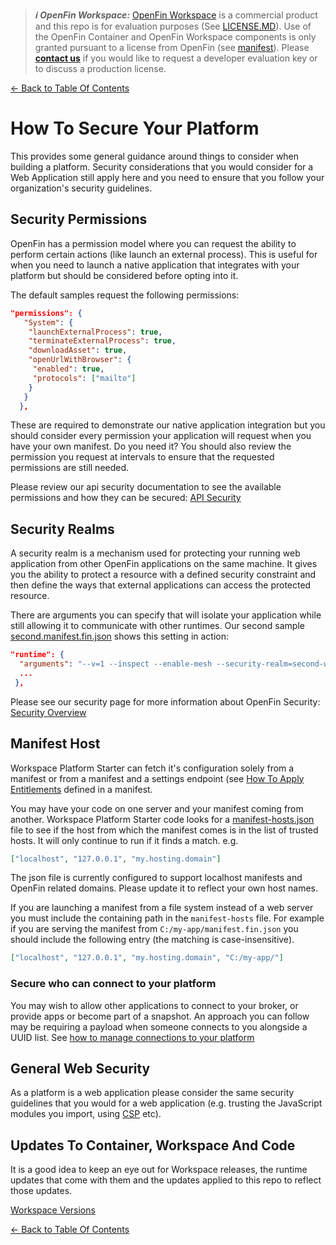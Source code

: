 > **_:information_source: OpenFin Workspace:_** [OpenFin Workspace](https://www.openfin.co/workspace/) is a commercial product and this repo is for evaluation purposes (See [LICENSE.MD](../LICENSE.MD)). Use of the OpenFin Container and OpenFin Workspace components is only granted pursuant to a license from OpenFin (see [manifest](../public/manifest.fin.json)). Please [**contact us**](https://www.openfin.co/workspace/poc/) if you would like to request a developer evaluation key or to discuss a production license.

[<- Back to Table Of Contents](../README.md)

# How To Secure Your Platform

This provides some general guidance around things to consider when building a platform. Security considerations that you would consider for a Web Application still apply here and you need to ensure that you follow your organization's security guidelines.

## Security Permissions

OpenFin has a permission model where you can request the ability to perform certain actions (like launch an external process). This is useful for when you need to launch a native application that integrates with your platform but should be considered before opting into it.

The default samples request the following permissions:

```json
"permissions": {
   "System": {
    "launchExternalProcess": true,
    "terminateExternalProcess": true,
    "downloadAsset": true,
    "openUrlWithBrowser": {
     "enabled": true,
     "protocols": ["mailto"]
    }
   }
  },
```

These are required to demonstrate our native application integration but you should consider every permission your application will request when you have your own manifest. Do you need it? You should also review the permission you request at intervals to ensure that the requested permissions are still needed.

Please review our api security documentation to see the available permissions and how they can be secured: [API Security](https://developers.openfin.co/of-docs/docs/api-security)

## Security Realms

A security realm is a mechanism used for protecting your running web application from other OpenFin applications on the same machine. It gives you the ability to protect a resource with a defined security constraint and then define the ways that external applications can access the protected resource.

There are arguments you can specify that will isolate your application while still allowing it to communicate with other runtimes. Our second sample [second.manifest.fin.json](../public/second.manifest.fin.json) shows this setting in action:

```json
"runtime": {
  "arguments": "--v=1 --inspect --enable-mesh --security-realm=second-workspace-starter-how-to-workspace-platform-starter",
  ...
 },
```

Please see our security page for more information about OpenFin Security: [Security Overview](https://developers.openfin.co/of-docs/docs/openfin-security)

## Manifest Host

Workspace Platform Starter can fetch it's configuration solely from a manifest or from a manifest and a settings endpoint (see [How To Apply Entitlements](./how-to-apply-entitlements.md) defined in a manifest.

You may have your code on one server and your manifest coming from another. Workspace Platform Starter code looks for a [manifest-hosts.json](../public/manifest-hosts.json) file to see if the host from which the manifest comes is in the list of trusted hosts. It will only continue to run if it finds a match. e.g.

```json
["localhost", "127.0.0.1", "my.hosting.domain"]
```

The json file is currently configured to support localhost manifests and OpenFin related domains. Please update it to reflect your own host names.

If you are launching a manifest from a file system instead of a web server you must include the containing path in the `manifest-hosts` file. For example if you are serving the manifest from `C:/my-app/manifest.fin.json` you should include the following entry (the matching is case-insensitive).

```json
["localhost", "127.0.0.1", "my.hosting.domain", "C:/my-app/"]
```

### Secure who can connect to your platform

You may wish to allow other applications to connect to your broker, or provide apps or become part of a snapshot. An approach you can follow may be requiring a payload when someone connects to you alongside a UUID list. See [how to manage connections to your platform](./how-to-manage-connections-to-your-platform.md)

## General Web Security

As a platform is a web application please consider the same security guidelines that you would for a web application (e.g. trusting the JavaScript modules you import, using [CSP](https://developer.mozilla.org/en-US/docs/Web/HTTP/CSP) etc).

## Updates To Container, Workspace And Code

It is a good idea to keep an eye out for Workspace releases, the runtime updates that come with them and the updates applied to this repo to reflect those updates.

[Workspace Versions](https://developer.openfin.co/versions/?product=Services#/?product=Workspace)

[<- Back to Table Of Contents](../README.md)
